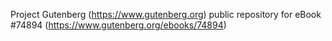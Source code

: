 Project Gutenberg (https://www.gutenberg.org) public repository for
eBook #74894 (https://www.gutenberg.org/ebooks/74894)
